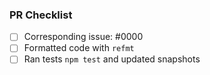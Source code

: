 <!-- Please provide a brief description of the changes -->
<!-- If possible, provide sample input and output -->

### PR Checklist
- [ ] Corresponding issue: #0000 
- [ ] Formatted code with `refmt`
- [ ] Ran tests `npm test` and updated snapshots
